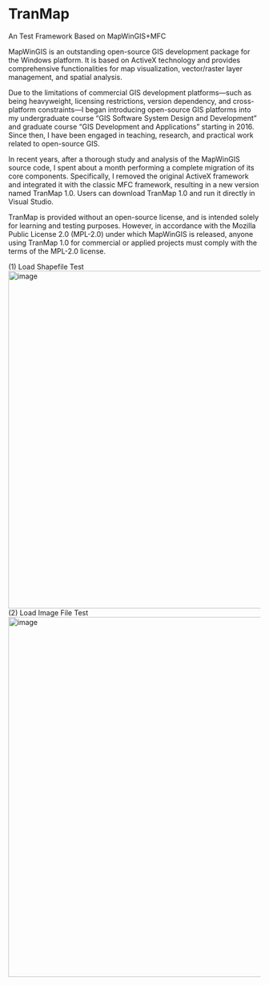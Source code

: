 # TranMap
An Test Framework Based on MapWinGIS+MFC

MapWinGIS is an outstanding open-source GIS development package for the Windows platform. It is based on ActiveX technology and provides comprehensive functionalities for map visualization, vector/raster layer management, and spatial analysis.

Due to the limitations of commercial GIS development platforms—such as being heavyweight, licensing restrictions, version dependency, and cross-platform constraints—I began introducing open-source GIS platforms into my undergraduate course “GIS Software System Design and Development” and graduate course “GIS Development and Applications” starting in 2016. Since then, I have been engaged in teaching, research, and practical work related to open-source GIS.

In recent years, after a thorough study and analysis of the MapWinGIS source code, I spent about a month performing a complete migration of its core components. Specifically, I removed the original ActiveX framework and integrated it with the classic MFC framework, resulting in a new version named TranMap 1.0. Users can download TranMap 1.0 and run it directly in Visual Studio.


TranMap is provided without an open-source license, and is intended solely for learning and testing purposes. However, in accordance with the Mozilla Public License 2.0 (MPL-2.0) under which MapWinGIS is released, anyone using TranMap 1.0 for commercial or applied projects must comply with the terms of the MPL-2.0 license.

(1) Load Shapefile Test
<img width="1280" height="675" alt="image" src="https://github.com/user-attachments/assets/cd241203-639f-47aa-a31a-624ace213b31" />
(2) Load Image File Test
<img width="1166" height="720" alt="image" src="https://github.com/user-attachments/assets/8d834e86-8ed5-45ef-a716-5b439a8874b3" />



